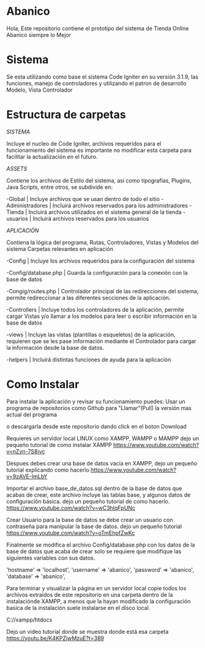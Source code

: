 # Abanico
Hola, Este repositorio contiene el prototipo del sistema de Tienda Online Abanico siempre lo Mejor

# Sistema

Se esta utilizando como base el sistema Code Igniter en su versión 3.1.9, las funciones, manejo de controladores y utilizando el patron de desarrollo Modelo, Vista Controlador

# Estructura de carpetas

*SISTEMA*

Incluye el nucleo de Code Igniter, archivos requeridos para el funcionamiento del sistema es importante no modificar esta carpeta para facilitar la actualización en el futuro.


*ASSETS*

Contiene los archivos de Estilo del sistema, así como tipografías, Plugins, Java Scripts, entre otros, se subdivide en:

-Global | Incluye archivos que se usan dentro de todo el sitio
-Administradores | Incluirá archivos reservados para los administradores
-Tienda | Incluirá archivos utilizados en el sistema general de la tienda
-usuarios | Incluirá archivos reservados para los usuarios

*APLICACIÓN*

Contiena la lógica del programa, Rutas, Controladores, Vistas y Modelos del sistema
Carpetas relevantes en aplicación

  -Config | Incluye los archivos requeridos para la configuración del sistema
  
  -Config/database.php | Guarda la configuración para la conexión con la base de datos
  
  -Congig/routes.php | Controlador principal de las redirecciones del sistema, permite redireccionar a las diferentes secciones de la aplicación.
  
  -Controllers | Incluye todos los controladores de la aplicación, permite cargar Vistas y/o llamar a los modelos para leer o escribir información en la base de datos
  
  -views | Incluye las vistas (plantillas o esqueletos) de la aplicación, requieren que se les pase información mediante el Controlador para cargar la información desde la base de datos.
  
  -helpers | Incluirá distintas funciones de ayuda para la aplicación
  
  # Como Instalar
  
  Para instalar la aplicación y revisar su funcionamiento puedes:
  Usar un programa de repositorios como Github para "Llamar"(Pull) la versión mas actual del programa
  
  o descargarla desde este repositorio dando click en el boton Download
  
  Requieres un servidor local LINUX como XAMPP, WAMPP o MAMPP
  dejo un pequeño tutorial de como instalar XAMPP
  https://www.youtube.com/watch?v=nZyn-7S8ivc
  
  Despues debes crear una base de datos vacía en XAMPP, dejo un pequeño tutorial explicando como hacerlo
  https://www.youtube.com/watch?v=9zAVE-ImLbY
  
  Importar el archivo  base_de_datos.sql dentro de la base de datos que acabas de crear, este archivo incluye las tablas base, y algunos datos de configuración básica.
  dejo un pequeño tutorial de como hacerlo.
  https://www.youtube.com/watch?v=wC3hIqFpUNc
  
  Crear Usuario para la base de datos se debe crear un usuario con contraseña para manipular la base de datos.
  dejo un pequeño tutorial
  https://www.youtube.com/watch?v=oTmEhpfZwKc
  
  Finalmente se modifica el archivo Config/database.php con los datos de la base de datos que acaba de crear
  solo se requiere que modifique las siguientes variables con sus datos.
  
  'hostname' => 'localhost',
	'username' => 'abanico',
	'password' => 'abanico',
	'database' => 'abanico',
  
  Para terminar y visualizar la página en un servidor local copie todos los archivos extraidos de este repositorio en una carpeta dentro de la instalaciónde XAMPP, a menos que la hayan modificado la configuración basica de la instalación suele instalarse en el disco local.
  
  C://xampp/htdocs
  
  Dejo un video tutorial donde se muestra donde está esa carpeta
  https://youtu.be/K4KPZjwMzuE?t=389
